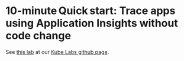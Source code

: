 # 10-minute Quick start: Trace apps using Application Insights without code change

See [this lab](https://azure.github.io/kube-labs/5-aks-appinsights.html) at our [Kube Labs github page](https://azure.github.io/kube-labs/).